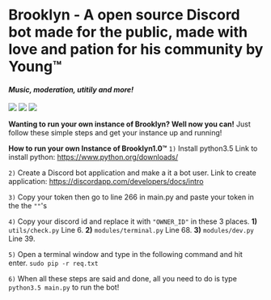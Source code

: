 # Brooklyn - A open source Discord bot made for the public, made with love and pation for his community by Young:tm:
#### *Music, moderation, utitily and more!*
[<img src="https://img.shields.io/badge/Support-me!-orange.svg">](https://www.patreon.com/_brooklyn)  [<img src="https://img.shields.io/badge/discord-py-blue.svg">](https://github.com/Rapptz/discord.py) [<img src="https://discordapp.com/api/guilds/133049272517001216/widget.png?style=shield">](https://discord.gg/fmuvSX9)


**Wanting to run your own instance of Brooklyn? Well now you can!**
Just follow these simple steps and get your instance up and running!

**How to run your own Instance of Brooklyn1.0:tm:**
`1)` Install python3.5
Link to install python: <https://www.python.org/downloads/>

`2)` Create a Discord bot application and make a it a bot user.
Link to create application: <https://discordapp.com/developers/docs/intro>

`3)` Copy your token then go to line 266 in main.py and paste your token in the the `""`'s

`4)` Copy your discord id and replace it with `"OWNER_ID"` in these 3 places.
**1)** `utils/check.py` Line 6.
**2)** `modules/terminal.py` Line 68.
**3)** `modules/dev.py` Line 39.

`5)` Open a terminal window and type in the following command and hit enter. `sudo pip -r req.txt`

`6)` When all these steps are said and done, all you need to do is type `python3.5 main.py` to run the bot!
